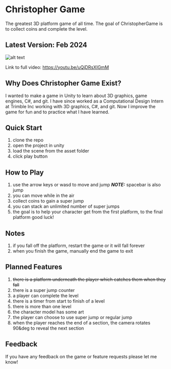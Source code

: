 # Christopher Game
The greatest 3D platform game of all time. The goal of ChristopherGame is to collect coins and complete the level.

## Latest Version: Feb 2024
![alt text](https://github.com/burstfire301/ChristopherGame/blob/main/feb-update.gif)

Link to full video: https://youtu.be/uQjDRsXIGmM

## Why Does Christopher Game Exist?
I wanted to make a game in Unity to learn about 3D graphics, game engines, C#, and git. I have since worked as a Computational Design Intern at Trimble Inc working with 3D graphics, C#, and git. Now I improve the game for fun and to practice what I have learned.

## Quick Start
1. clone the repo
2. open the project in unity
5. load the scene from the asset folder
6. click play button

## How to Play
1. use the arrow keys or wasd to move and jump
**_NOTE:_** spacebar is also jump
2. you can move while in the air
3. collect coins to gain a super jump
4. you can stack an unlimited number of super jumps
5. the goal is to help your character get from the first platform, to the final platform
good luck!

## Notes
1. if you fall off the platform, restart the game or it will fall forever
2. when you finish the game, manually end the game to exit

## Planned Features
1. ~~there is a platform underneath the player which catches them when they fall~~
2. there is a super jump counter
3. a player can complete the level
4. there is a timer from start to finish of a level
5. there is more than one level
6. the character model has some art
7. the player can choose to use super jump or regular jump
8. when the player reaches the end of a section, the camera rotates 90&deg to reveal the next section

## Feedback
If you have any feedback on the game or feature requests please let me know!

